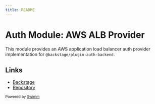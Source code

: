 ```yaml
---
title: README
---
```

# Auth Module: AWS ALB Provider

This module provides an AWS application load balancer auth provider implementation for `@backstage/plugin-auth-backend`.

## Links

- [Backstage](https://backstage.io)
- [Repository](https://github.com/backstage/backstage/tree/master/plugins/auth-backend-module-github-provider)

<SwmMeta version="3.0.0"><sup>Powered by [Swimm](https://app.swimm.io/)</sup></SwmMeta>
